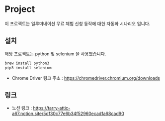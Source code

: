 # Project

이 프로젝트는 일루미네이션 무료 체험 신청 동작에 대한 자동화 시나리오 입니다.

## 설치

해당 프로젝트는 python 및 selenium 을 사용했습니다.

```bash
brew install python3
pip3 install selenium
```

- Chrome Driver 링크 주소 : https://chromedriver.chromium.org/downloads

## 링크
- 노션 링크 : https://tarry-attic-a67.notion.site/5df30c77e6b34f52960ecad1a68cad90
